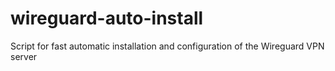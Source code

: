 # wireguard-auto-install
Script for fast automatic installation and configuration of the Wireguard VPN server
